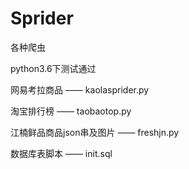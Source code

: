 # Sprider

各种爬虫

python3.6下测试通过

网易考拉商品 —— kaolasprider.py

淘宝排行榜 —— taobaotop.py

江楠鲜品商品json串及图片 —— freshjn.py

数据库表脚本 —— init.sql
